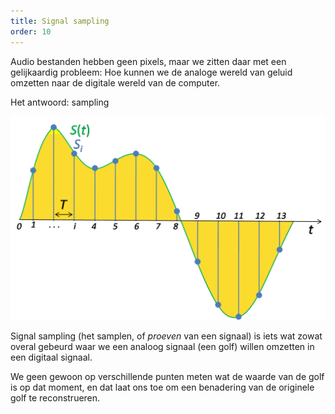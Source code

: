 ```yaml
---
title: Signal sampling
order: 10
---
```


Audio bestanden hebben geen pixels, maar we zitten daar met een gelijkaardig
probleem: Hoe kunnen we de analoge wereld van geluid omzetten naar de digitale
wereld van de computer.

Het antwoord: sampling

![Signal sampling](sampling.png)

Signal sampling (het samplen, of _proeven_ van een signaal) is iets wat zowat
overal gebeurd waar we een analoog signaal (een golf) willen omzetten in een
digitaal signaal.

We geen gewoon op verschillende punten meten wat de waarde van de golf is
op dat moment, en dat laat ons toe om een benadering van de originele golf
te reconstrueren.

<ReadMore list />
